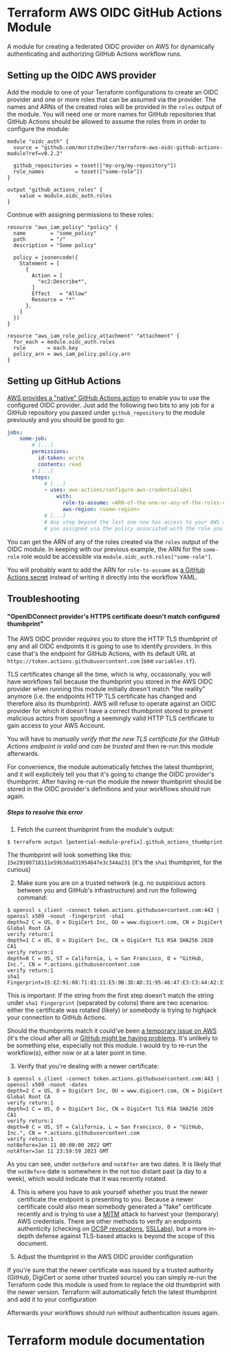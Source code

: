 # Terraform AWS OIDC GitHub Actions Module

A module for creating a federated OIDC provider on AWS for dynamically authenticating and authorizing GitHub Actions workflow runs.

## Setting up the OIDC AWS provider

Add the module to one of your Terraform configurations to create an OIDC provider and one or more roles that can be assumed via the provider. The names and ARNs of the created roles will be provided in the `roles` output of the module. You will need one or more names for GitHub repositories that GitHub Actions should be allowed to assume the roles from in order to configure the module:

```hcl
module "oidc_auth" {
  source = "github.com/moritzheiber/terraform-aws-oidc-github-actions-module?ref=v0.2.2"

  github_repositories = toset(["my-org/my-repository"])
  role_names          = toset(["some-role"])
}

output "github_actions_roles" {
    value = module.oidc_auth.roles
}
```

Continue with assigning permissions to these roles:

```hcl
resource "aws_iam_policy" "policy" {
  name        = "some_policy"
  path        = "/"
  description = "Some policy"

  policy = jsonencode({
    Statement = [
      {
        Action = [
          "ec2:Describe*",
        ]
        Effect   = "Allow"
        Resource = "*"
      },
    ]
  })
}

resource "aws_iam_role_policy_attachment" "attachment" {
  for_each = module.oidc_auth.roles
  role       = each.key
  policy_arn = aws_iam_policy.policy.arn
}
```

## Setting up GitHub Actions

[AWS provides a "native" GitHub Actions action](https://github.com/aws-actions/configure-aws-credentials) to enable you to use the configured OIDC provider. Just add the following two bits to any job for a GitHub repository you passed under `github_repository` to the module previously and you should be good to go:

```yaml
jobs:
    some-job:
        # [...]
        permissions:
          id-token: write
          contents: read
        # [...]
        steps:
            # [...]
            - uses: aws-actions/configure-aws-credentials@v1
                with:
                  role-to-assume: <ARN-of-the-one-or-any-of-the-roles-created-by-the-module>
                  aws-region: <some-region>
            # [...]
            # Any step beyond the last one now has access to your AWS account with the permissions
            # you assigned via the policy associated with the role you want to assume
```

You can get the ARN of any of the roles created via the `roles` output of the OIDC module. In keeping with our previous example, the ARN for the `some-role` role would be accessible via `module.oidc_auth.roles["some-role"]`.

You will probably want to add the ARN for `role-to-assume` as [a GitHub Actions secret](https://docs.github.com/en/actions/security-guides/encrypted-secrets) instead of writing it directly into the workflow YAML.

## Troubleshooting

#### "OpenIDConnect provider's HTTPS certificate doesn't match configured thumbprint"

The AWS OIDC provider _requires_ you to store the HTTP TLS thumbprint of any and all OIDC endpoints it is going to use to identify providers. In this case that's the endpoint for GitHub Actions, with its default URL at `https://token.actions.githubusercontent.com` (see `variables.tf`).

TLS certificates change all the time, which is why, occasionally, you will have workflows fail because the thumbprint you stored in the AWS OIDC provider when running this module initially doesn't match "the reality" anymore (i.e. the endpoints HTTP TLS certificate has changed and therefore also its thumbprint). AWS will refuse to operate against an OIDC provider for which it doesn't have a correct thumbprint stored to prevent malicious actors from spoofing a seemingly valid HTTP TLS certificate to gain access to your AWS Account.

You will have to _manually verify that the new TLS certificate for the GitHub Actions endpoint is valid and can be trusted_ and then re-run this module afterwards.

For convenience, the module automatically fetches the latest thumbprint, and it will explicitely tell you that it's going to change the OIDC provider's thumbprint. After having re-run the module the newer thumbprint should be stored in the OIDC provider's definitions and your workflows should run again.

##### Steps to resolve this error

1. Fetch the current thumbprint from the module's output:

```console
$ terraform output [potential-module-prefix].github_actions_thumbprint
```

The thumbprint will look something like this: `15e29108718111e59b3dad31954647e3c344a231` (it's the `sha1` thumbprint, for the curious)

2. Make sure you are on a trusted network (e.g. no suspicious actors between you and GitHub's infrastructure) and run the following command:

```console
$ openssl s_client -connect token.actions.githubusercontent.com:443 | openssl x509 -noout -fingerprint -sha1
depth=2 C = US, O = DigiCert Inc, OU = www.digicert.com, CN = DigiCert Global Root CA
verify return:1
depth=1 C = US, O = DigiCert Inc, CN = DigiCert TLS RSA SHA256 2020 CA1
verify return:1
depth=0 C = US, ST = California, L = San Francisco, O = "GitHub, Inc.", CN = *.actions.githubusercontent.com
verify return:1
sha1 Fingerprint=15:E2:91:08:71:81:11:E5:9B:3D:AD:31:95:46:47:E3:C3:44:A2:31
```

This is important: If the string from the first step doesn't match the string under `sha1 Fingerprint` (separated by colons) there are two scenarios: either the certificate was rotated (likely) or somebody is trying to highjack your connection to GitHub Actions.

Should the thumbprints match it could've been [a temporary issue on AWS](https://health.aws.amazon.com/health/status) (it's the cloud after all) or [GitHub might be having problems](https://www.githubstatus.com/). It's unlikely to be something else, especially not this module. I would try to re-run the workflow(s), either now or at a later point in time.

3. Verify that you're dealing with a newer certificate:

```console
$ openssl s_client -connect token.actions.githubusercontent.com:443 | openssl x509 -noout -dates
depth=2 C = US, O = DigiCert Inc, OU = www.digicert.com, CN = DigiCert Global Root CA
verify return:1
depth=1 C = US, O = DigiCert Inc, CN = DigiCert TLS RSA SHA256 2020 CA1
verify return:1
depth=0 C = US, ST = California, L = San Francisco, O = "GitHub, Inc.", CN = *.actions.githubusercontent.com
verify return:1
notBefore=Jan 11 00:00:00 2022 GMT
notAfter=Jan 11 23:59:59 2023 GMT
```

As you can see, under `notBefore` and `notAfter` are two dates. It is likely that the `notBefore` date is somewhere in the not too distant past (a day to a week), which would indicate that it was recently rotated.

4. This is where you have to ask yourself whether you trust the newer certificate the endpoint is presenting to you. Because a newer certificate could also mean somebody generated a "fake" certificate recently and is trying to use a [MITM](https://en.wikipedia.org/wiki/Man-in-the-middle_attack) attack to harvest your (temporary) AWS credentials. There are other methods to verify an endpoints authenticity (checking on [OCSP revocations](https://www.certificatetools.com/ocsp-checker), [SSLLabs](https://www.ssllabs.com/ssltest/index.html)), but a more in-depth defense against TLS-based attacks is beyond the scope of this document.

5. Adjust the thumbprint in the AWS OIDC provider configuration

If you're sure that the newer certificate was issued by a trusted authority (GitHub, DigiCert or some other trusted source) you can simply re-run the Terraform code this module is used from to replace the old thumbprint with the newer version. Terraform will automatically fetch the latest thumbprint and add it to your configuration

Afterwards your workflows should run without authentication issues again.

# Terraform module documentation
